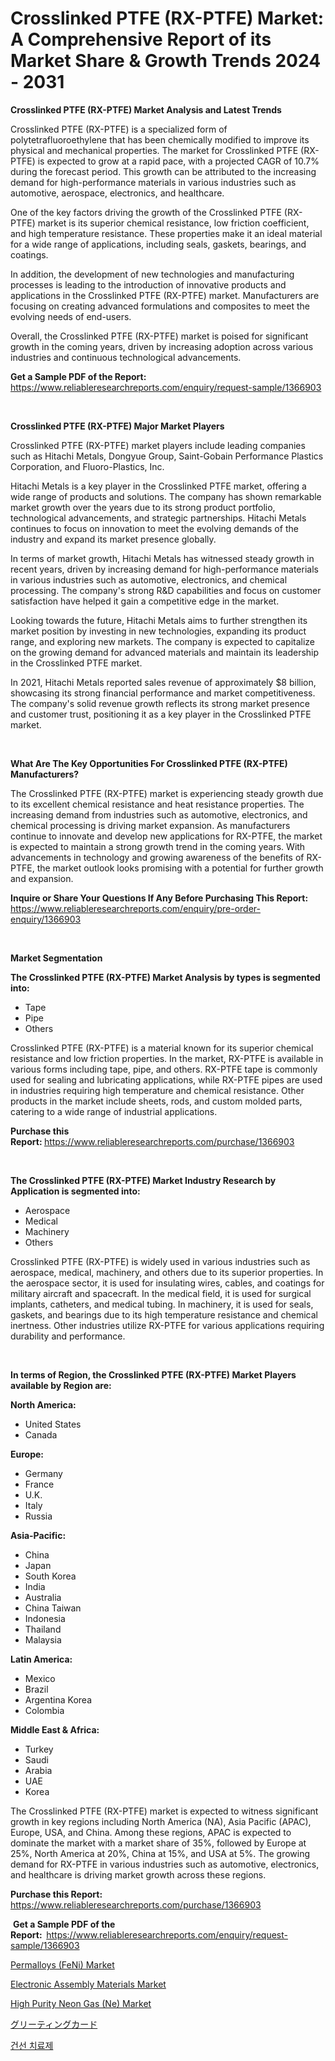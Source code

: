 <p><h1>Crosslinked PTFE (RX-PTFE) Market: A Comprehensive Report of its Market Share & Growth Trends 2024 - 2031</h1></p><p><strong>Crosslinked PTFE (RX-PTFE) Market Analysis and Latest Trends</strong></p>
<p><p>Crosslinked PTFE (RX-PTFE) is a specialized form of polytetrafluoroethylene that has been chemically modified to improve its physical and mechanical properties. The market for Crosslinked PTFE (RX-PTFE) is expected to grow at a rapid pace, with a projected CAGR of 10.7% during the forecast period. This growth can be attributed to the increasing demand for high-performance materials in various industries such as automotive, aerospace, electronics, and healthcare.</p><p>One of the key factors driving the growth of the Crosslinked PTFE (RX-PTFE) market is its superior chemical resistance, low friction coefficient, and high temperature resistance. These properties make it an ideal material for a wide range of applications, including seals, gaskets, bearings, and coatings.</p><p>In addition, the development of new technologies and manufacturing processes is leading to the introduction of innovative products and applications in the Crosslinked PTFE (RX-PTFE) market. Manufacturers are focusing on creating advanced formulations and composites to meet the evolving needs of end-users.</p><p>Overall, the Crosslinked PTFE (RX-PTFE) market is poised for significant growth in the coming years, driven by increasing adoption across various industries and continuous technological advancements.</p></p>
<p><strong>Get a Sample PDF of the Report:&nbsp;</strong> <a href="https://www.reliableresearchreports.com/enquiry/request-sample/1366903">https://www.reliableresearchreports.com/enquiry/request-sample/1366903</a></p>
<p>&nbsp;</p>
<p><strong>Crosslinked PTFE (RX-PTFE) Major Market Players</strong></p>
<p><p>Crosslinked PTFE (RX-PTFE) market players include leading companies such as Hitachi Metals, Dongyue Group, Saint-Gobain Performance Plastics Corporation, and Fluoro-Plastics, Inc. </p><p>Hitachi Metals is a key player in the Crosslinked PTFE market, offering a wide range of products and solutions. The company has shown remarkable market growth over the years due to its strong product portfolio, technological advancements, and strategic partnerships. Hitachi Metals continues to focus on innovation to meet the evolving demands of the industry and expand its market presence globally.</p><p>In terms of market growth, Hitachi Metals has witnessed steady growth in recent years, driven by increasing demand for high-performance materials in various industries such as automotive, electronics, and chemical processing. The company's strong R&D capabilities and focus on customer satisfaction have helped it gain a competitive edge in the market.</p><p>Looking towards the future, Hitachi Metals aims to further strengthen its market position by investing in new technologies, expanding its product range, and exploring new markets. The company is expected to capitalize on the growing demand for advanced materials and maintain its leadership in the Crosslinked PTFE market.</p><p>In 2021, Hitachi Metals reported sales revenue of approximately $8 billion, showcasing its strong financial performance and market competitiveness. The company's solid revenue growth reflects its strong market presence and customer trust, positioning it as a key player in the Crosslinked PTFE market.</p></p>
<p>&nbsp;</p>
<p><strong>What Are The Key Opportunities For Crosslinked PTFE (RX-PTFE) Manufacturers?</strong></p>
<p><p>The Crosslinked PTFE (RX-PTFE) market is experiencing steady growth due to its excellent chemical resistance and heat resistance properties. The increasing demand from industries such as automotive, electronics, and chemical processing is driving market expansion. As manufacturers continue to innovate and develop new applications for RX-PTFE, the market is expected to maintain a strong growth trend in the coming years. With advancements in technology and growing awareness of the benefits of RX-PTFE, the market outlook looks promising with a potential for further growth and expansion.</p></p>
<p><strong>Inquire or Share Your Questions If Any Before Purchasing This Report:</strong> <a href="https://www.reliableresearchreports.com/enquiry/pre-order-enquiry/1366903">https://www.reliableresearchreports.com/enquiry/pre-order-enquiry/1366903</a></p>
<p>&nbsp;</p>
<p><strong>Market Segmentation</strong></p>
<p><strong>The Crosslinked PTFE (RX-PTFE) Market Analysis by types is segmented into:</strong></p>
<p><ul><li>Tape</li><li>Pipe</li><li>Others</li></ul></p>
<p><p>Crosslinked PTFE (RX-PTFE) is a material known for its superior chemical resistance and low friction properties. In the market, RX-PTFE is available in various forms including tape, pipe, and others. RX-PTFE tape is commonly used for sealing and lubricating applications, while RX-PTFE pipes are used in industries requiring high temperature and chemical resistance. Other products in the market include sheets, rods, and custom molded parts, catering to a wide range of industrial applications.</p></p>
<p><strong>Purchase this Report:&nbsp;</strong><a href="https://www.reliableresearchreports.com/purchase/1366903">https://www.reliableresearchreports.com/purchase/1366903</a></p>
<p>&nbsp;</p>
<p><strong>The Crosslinked PTFE (RX-PTFE) Market Industry Research by Application is segmented into:</strong></p>
<p><ul><li>Aerospace</li><li>Medical</li><li>Machinery</li><li>Others</li></ul></p>
<p><p>Crosslinked PTFE (RX-PTFE) is widely used in various industries such as aerospace, medical, machinery, and others due to its superior properties. In the aerospace sector, it is used for insulating wires, cables, and coatings for military aircraft and spacecraft. In the medical field, it is used for surgical implants, catheters, and medical tubing. In machinery, it is used for seals, gaskets, and bearings due to its high temperature resistance and chemical inertness. Other industries utilize RX-PTFE for various applications requiring durability and performance.</p></p>
<p>&nbsp;</p>
<p><strong>In terms of Region, the Crosslinked PTFE (RX-PTFE) Market Players available by Region are:</strong></p>
<p>
    <p> <strong> North America: </strong>
        <ul>
            <li>United States</li>
            <li>Canada</li>
        </ul>
        </p> 
    <p> <strong> Europe: </strong>
        <ul>
            <li>Germany</li>
            <li>France</li>
            <li>U.K.</li>
            <li>Italy</li>
            <li>Russia</li>
        </ul>
        </p> 
    <p> <strong> Asia-Pacific: </strong>
        <ul>
            <li>China</li>
            <li>Japan</li>
            <li>South Korea</li>
            <li>India</li>
            <li>Australia</li>
            <li>China Taiwan</li>
            <li>Indonesia</li>
            <li>Thailand</li>
            <li>Malaysia</li>
        </ul>
        </p> 
    <p> <strong> Latin America: </strong>
        <ul>
            <li>Mexico</li>
            <li>Brazil</li>
            <li>Argentina Korea</li>
            <li>Colombia</li>
        </ul>
        </p> 
    <p> <strong> Middle East & Africa: </strong>
        <ul>
            <li>Turkey</li>
            <li>Saudi</li>
            <li>Arabia</li>
            <li>UAE</li>
            <li>Korea</li>
        </ul>
    </p>
    </p>
<p><p>The Crosslinked PTFE (RX-PTFE) market is expected to witness significant growth in key regions including North America (NA), Asia Pacific (APAC), Europe, USA, and China. Among these regions, APAC is expected to dominate the market with a market share of 35%, followed by Europe at 25%, North America at 20%, China at 15%, and USA at 5%. The growing demand for RX-PTFE in various industries such as automotive, electronics, and healthcare is driving market growth across these regions.</p></p>
<p><strong>Purchase this Report: </strong><a href="https://www.reliableresearchreports.com/purchase/1366903">https://www.reliableresearchreports.com/purchase/1366903</a></p>
<p>&nbsp;<strong>Get a Sample PDF of the Report:&nbsp;&nbsp;</strong><a href="https://www.reliableresearchreports.com/enquiry/request-sample/1366903">https://www.reliableresearchreports.com/enquiry/request-sample/1366903</a></p>
<p><strong></strong></p>
<p><p><a href="https://github.com/mbisetmhermsr/Market-Research-Report-List-1/blob/main/permalloys-feni-market.md">Permalloys (FeNi) Market</a></p><p><a href="https://issuu.com/reportprime-2/docs/electronic-assembly-materials-market-size-2030.ppt">Electronic Assembly Materials Market</a></p><p><a href="https://github.com/zjyglelu/Market-Research-Report-List-1/blob/main/high-purity-neon-gas-ne-market.md">High Purity Neon Gas (Ne) Market</a></p><p><a href="https://github.com/avwofrml53535/Market-Research-Report-List-1/blob/main/546203058.md">グリーティングカード</a></p><p><a href="https://github.com/lzuwsfreyoq70/Market-Research-Report-List-1/blob/main/8492888194530.md">건선 치료제</a></p></p>